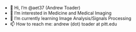 - 👋 Hi, I’m @aet37 (Andrew Toader)
- 👀 I’m interested in Medicine and Medical Imaging
- 🌱 I’m currently learning Image Analysis/Signals Processing
- 📫 How to reach me: andrew (dot) toader at pitt.edu

<!---
aet37/aet37 is a ✨ special ✨ repository because its `README.md` (this file) appears on your GitHub profile.
You can click the Preview link to take a look at your changes.
--->
